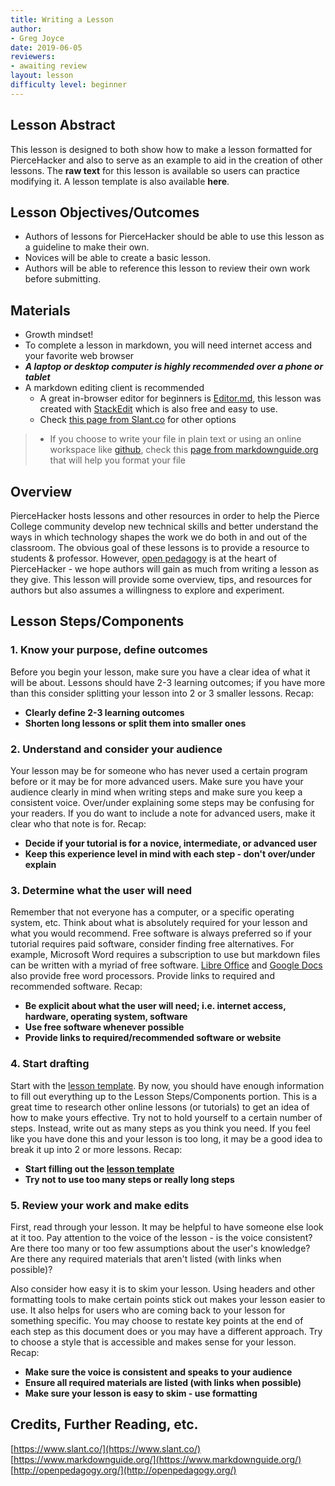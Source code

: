 ```yaml
---
title: Writing a Lesson
author:
- Greg Joyce
date: 2019-06-05
reviewers:
- awaiting review
layout: lesson
difficulty level: beginner
---
```


## Lesson Abstract
This lesson is designed to both show how to make a lesson formatted for PierceHacker and also to serve as an example to aid in the creation of other lessons. The **raw text** for this lesson is available so users can practice modifying it. A lesson template is also available **here**.

## Lesson Objectives/Outcomes
* Authors of lessons for PierceHacker should be able to use this lesson as a guideline to make their own. 
* Novices will be able to create a basic lesson.
* Authors will be able to reference this lesson to review their own work before submitting.

## Materials
* Growth mindset!
* To complete a lesson in markdown, you will need internet access and your favorite web browser
* ***A laptop or desktop computer is highly recommended over a phone or tablet***
* A markdown editing client is recommended
	- A great in-browser editor for beginners is [Editor.md](https://dillinger.io), this lesson was created with [StackEdit](https://stackedit.io) which is also free and easy to use.
	- Check [this page from Slant.co](https://www.slant.co/search?query=markdown%20editors) for other options
>	- If you choose to write your file in plain text or using an online workspace like [github](https://github.com/), check this [page from markdownguide.org](https://www.markdownguide.org/basic-syntax/) that will help you format your file


## Overview
PierceHacker hosts lessons and other resources in order to help the Pierce College community develop new technical skills and better understand the ways in which technology shapes the work we do both in and out of the classroom. The obvious goal of these lessons is to provide a resource to students & professor. However, [open pedagogy](http://openpedagogy.org/open-pedagogy/) is at the heart of PierceHacker - we hope authors will gain as much from writing a lesson as they give. This lesson will provide some overview, tips, and resources for authors but also assumes a willingness to explore and experiment.

## Lesson Steps/Components

### 1. Know your purpose, define outcomes
Before you begin your lesson, make sure you have a clear idea of what it will be about. Lessons should have 2-3 learning outcomes; if you have more than this consider splitting your lesson into 2 or 3 smaller lessons. Recap:
* **Clearly define 2-3 learning outcomes**
* **Shorten long lessons or split them into smaller ones**

### 2. Understand and consider your audience
Your lesson may be for someone who has never used a certain program before or it may be for more advanced users. Make sure you have your audience clearly in mind when writing steps and make sure you keep a consistent voice. Over/under explaining some steps may be confusing for your readers. If you do want to include a note for advanced users, make it clear who that note is for. Recap:
* **Decide if your tutorial is for a novice, intermediate, or advanced user**
* **Keep this experience level in mind with each step - don't over/under explain**

### 3. Determine what the user will need
Remember that not everyone has a computer, or a specific operating system, etc. Think about what is absolutely required for your lesson and what you would recommend. Free software is always preferred so if your tutorial requires paid software, consider finding free alternatives. For example, Microsoft Word requires a subscription to use but markdown files can be written with a myriad of free software. [Libre Office](https://www.libreoffice.org/) and [Google Docs](https://www.google.com/docs/about/) also provide free word processors. Provide links to required and recommended software. Recap:
* **Be explicit about what the user will need; i.e. internet access, hardware, operating system, software**
* **Use free software whenever possible**
* **Provide links to required/recommended software or website**

### 4. Start drafting
Start with the [lesson template](https://github.com/jloan/pierce-hacker-submissions/blob/master/lessons/lesson-template.md). By now, you should have enough information to fill out everything up to the Lesson Steps/Components portion. This is a great time to research other online lessons (or tutorials) to get an idea of how to make yours effective. Try not to hold yourself to a certain number of steps. Instead, write out as many steps as you think you need. If you feel like you have done this and your lesson is too long, it may be a good idea to break it up into 2 or more lessons. Recap:
* **Start filling out the [lesson template](https://github.com/jloan/pierce-hacker-submissions/blob/master/lessons/lesson-template.md)**
* **Try not to use too many steps or really long steps**

### 5. Review your work and make edits
First, read through your lesson. It may be helpful to have someone else look at it too. Pay attention to the voice of the lesson - is the voice consistent? Are there too many or too few assumptions about the user's knowledge? Are there any required materials that aren't listed (with links when possible)?

Also consider how easy it is to skim your lesson. Using headers and other formatting tools to make certain points stick out makes your lesson easier to use. It also helps for users who are coming back to your lesson for something specific. You may choose to restate key points at the end of each step as this document does or you may have a different approach. Try to choose a style that is accessible and makes sense for your lesson. Recap:
* **Make sure the voice is consistent and speaks to your audience**
* **Ensure all required materials are listed (with links when possible)**
* **Make sure your lesson is easy to skim - use formatting**

## Credits, Further Reading, etc.

[https://www.slant.co/](https://www.slant.co/)
[https://www.markdownguide.org/](https://www.markdownguide.org/)
[http://openpedagogy.org/](http://openpedagogy.org/)
<!--stackedit_data:
eyJoaXN0b3J5IjpbLTU5OTM2MTc5MCw4NTU3Mzc1MDYsMTQyMj
U5NTc5MywtMTY4MTI2Nzk2NiwxNzYxMDEzOTc1LC0xMzMzNzM4
NzQ3LDE5MjIyNDgxNzQsLTQxNDgxNTA3Myw3MzgyNTEzODMsMj
A4NjY1ODE1OCwxNDIwMzY3MTQwLC0zNjgxNjcyNTEsLTIwMzIx
MDYzNTksLTQ1ODcyMDczMywyNTgzMTgyNiwxMTA1NjE2ODczLC
0xNDQ2NDg1OTMsLTkyOTg4NjkxMywxODY3NzU5MTcxLC0xMjE1
MzAwMzkxXX0=
-->